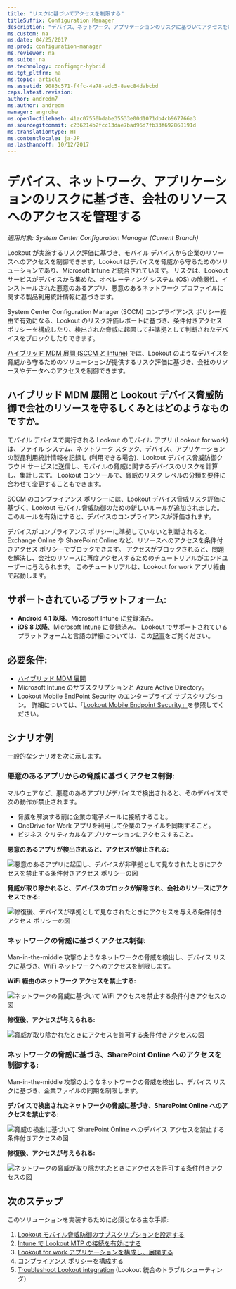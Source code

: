 ```yaml
---
title: "リスクに基づいてアクセスを制限する"
titleSuffix: Configuration Manager
description: "デバイス、ネットワーク、アプリケーションのリスクに基づいてアクセスを制限します。"
ms.custom: na
ms.date: 04/25/2017
ms.prod: configuration-manager
ms.reviewer: na
ms.suite: na
ms.technology: configmgr-hybrid
ms.tgt_pltfrm: na
ms.topic: article
ms.assetid: 9083c571-f4fc-4a78-adc5-8aec84dabcbd
caps.latest.revision: 
author: andredm7
ms.author: andredm
manager: angrobe
ms.openlocfilehash: 41ac07550bdabe35533e00d1071db4cb967766a3
ms.sourcegitcommit: c236214b2fcc13dae7bad96d7fb33f692868191d
ms.translationtype: HT
ms.contentlocale: ja-JP
ms.lasthandoff: 10/12/2017
---
```

# <a name="manage-access-to-company-resource-based-on-device-network-and-application-risk"></a>デバイス、ネットワーク、アプリケーションのリスクに基づき、会社のリソースへのアクセスを管理する

*適用対象: System Center Configuration Manager (Current Branch)*

Lookout が実施するリスク評価に基づき、モバイル デバイスから企業のリソースへのアクセスを制御できます。Lookout はデバイスを脅威から守るためのソリューションであり、Microsoft Intune と統合されています。 リスクは、Lookout サービスがデバイスから集めた、オペレーティング システム (OS) の脆弱性、インストールされた悪意のあるアプリ、悪意のあるネットワーク プロファイルに関する製品利用統計情報に基づきます。 

System Center Configuration Manager (SCCM) コンプライアンス ポリシー経由で有効になる、Lookout のリスク評価レポートに基づき、条件付きアクセス ポリシーを構成したり、検出された脅威に起因して非準拠として判断されたデバイスをブロックしたりできます。

[ハイブリッド MDM 展開 (SCCM と Intune)](https://docs.microsoft.com/sccm/mdm/understand/choose-between-standalone-intune-and-hybrid-mobile-device-management) では、Lookout のようなデバイスを脅威から守るためのソリューションが提供するリスク評価に基づき、会社のリソースやデータへのアクセスを制御できます。

## <a name="how-do-the-hybrid-mdm-deployment-and-lookout-device-threat-protection-help-protect-company-resources"></a>ハイブリッド MDM 展開と Lookout デバイス脅威防御で会社のリソースを守るしくみとはどのようなものですか。
モバイル デバイスで実行される Lookout のモバイル アプリ (Lookout for work) は、ファイル システム、ネットワーク スタック、デバイス、アプリケーションの製品利用統計情報を記録し (利用できる場合)、Lookout デバイス脅威防御クラウド サービスに送信し、モバイルの脅威に関するデバイスのリスクを計算し、集計します。 Lookout コンソールで、脅威のリスク レベルの分類を要件に合わせて変更することもできます。  

SCCM のコンプライアンス ポリシーには、Lookout デバイス脅威リスク評価に基づく、Lookout モバイル脅威防御のための新しいルールが追加されました。 このルールを有効にすると、デバイスのコンプライアンスが評価されます。

デバイスがコンプライアンス ポリシーに準拠していないと判断されると、Exchange Online や SharePoint Online など、リソースへのアクセスを条件付きアクセス ポリシーでブロックできます。 アクセスがブロックされると、問題を解決し、会社のリソースに再度アクセスするためのチュートリアルがエンドユーザーに与えられます。 このチュートリアルは、Lookout for work アプリ経由で起動します。

## <a name="supported-platforms"></a>サポートされているプラットフォーム:
* **Android 4.1 以降**、Microsoft Intune に登録済み。
* **iOS 8 以降**、Microsoft Intune に登録済み。
Lookout でサポートされているプラットフォームと言語の詳細については、この[記事](https://personal.support.lookout.com/hc/en-us/articles/114094140253)をご覧ください。

## <a name="prerequisites"></a>必要条件:
* [ハイブリッド MDM 展開](https://docs.microsoft.com/sccm/mdm/understand/choose-between-standalone-intune-and-hybrid-mobile-device-management)
* Microsoft Intune のサブスクリプションと Azure Active Directory。
* Lookout Mobile EndPoint Security のエンタープライズ サブスクリプション。  詳細については、「[Lookout Mobile Endpoint Security」](https://www.lookout.com/products/mobile-endpoint-security)を参照してください。

## <a name="example-scenarios"></a>シナリオ例
一般的なシナリオを次に示します。
### <a name="control-access-based-on-threat-from-malicious-apps"></a>悪意のあるアプリからの脅威に基づくアクセス制御:
マルウェアなど、悪意のあるアプリがデバイスで検出されると、そのデバイスで次の動作が禁止されます。
* 脅威を解決する前に企業の電子メールに接続すること。
* OneDrive for Work アプリを利用して企業のファイルを同期すること。
* ビジネス クリティカルなアプリケーションにアクセスすること。

**悪意のあるアプリが検出されると、アクセスが禁止される:**

![悪意のあるアプリに起因し、デバイスが非準拠として見なされたときにアクセスを禁止する条件付きアクセス ポリシーの図](media/config-mgr-maliciousapps_blocked.png)

**脅威が取り除かれると、デバイスのブロックが解除され、会社のリソースにアクセスできる:**

![修復後、デバイスが準拠として見なされたときにアクセスを与える条件付きアクセス ポリシーの図](media/config-mgr-maliciousapps-unblocked.png)
### <a name="control-access-based-on-threat-to-network"></a>ネットワークの脅威に基づくアクセス制御:
Man-in-the-middle 攻撃のようなネットワークの脅威を検出し、デバイス リスクに基づき、WiFi ネットワークへのアクセスを制限します。

**WiFi 経由のネットワーク アクセスを禁止する:**

![ネットワークの脅威に基づいて WiFi アクセスを禁止する条件付きアクセスの図](media/config-mgr-network-wifi-blocked.png)

**修復後、アクセスが与えられる:**

![脅威が取り除かれたときにアクセスを許可する条件付きアクセスの図](media/config-mgr-network-wifi-unblocked.png)
### <a name="control-access-to-sharepoint-online-based-on-threat-to-network"></a>ネットワークの脅威に基づき、SharePoint Online へのアクセスを制御する:

Man-in-the-middle 攻撃のようなネットワークの脅威を検出し、デバイス リスクに基づき、企業ファイルの同期を制限します。

**デバイスで検出されたネットワークの脅威に基づき、SharePoint Online へのアクセスを禁止する:**

![脅威の検出に基づいて SharePoint Online へのデバイス アクセスを禁止する条件付きアクセスの図](media/config-mgr-network-spo-blocked.png)


**修復後、アクセスが与えられる:**

![ネットワークの脅威が取り除かれたときにアクセスを許可する条件付きアクセスの図](media/config-mgr-network-spo-unblocked.png)

## <a name="next-steps"></a>次のステップ
このソリューションを実装するために必須となる主な手順:
1.  [Lookout モバイル脅威防御のサブスクリプションを設定する](set-up-your-subscription-with-lookout.md)
2.  [Intune で Lookout MTP の接続を有効にする](enable-lookout-connection-in-intune.md)
3.  [Lookout for work アプリケーションを構成し、展開する](configure-and-deploy-lookout-for-work-apps.md)
4.  [コンプライアンス ポリシーを構成する](enable-device-threat-protection-rule-compliance-policy.md)
5.  [Troubleshoot Lookout integration](troubleshoot-lookout-integration.md) (Lookout 統合のトラブルシューティング)
